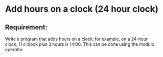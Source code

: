 # Add hours on a clock (24 hour clock)

## Requirement:

Write a program that adds hours on a clock; for example, on a 24-hour clock, 11 o'clock plus 3 hours is 14:00. This can be done using the modulo operator.